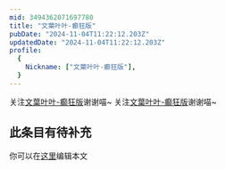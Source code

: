 ```yaml
---
mid: 3494362071697780
title: "文葉叶叶-癫狂版"
pubDate: "2024-11-04T11:22:12.203Z"
updatedDate: "2024-11-04T11:22:12.203Z"
profile:
  {
    Nickname: ["文葉叶叶-癫狂版"],
  }
---
```


关注[文葉叶叶-癫狂版](https://space.bilibili.com/3494362071697780)谢谢喵~ 关注[文葉叶叶-癫狂版](https://space.bilibili.com/3494362071697780)谢谢喵~

## 此条目有待补充
你可以在[这里](https://github.com/Yuhanawa/VTuber.ICU-Content/edit/master/v/文葉叶叶-癫狂版/index.md)编辑本文
